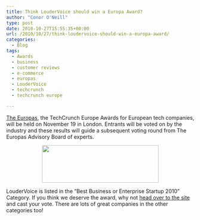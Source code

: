 ```yaml
---
title: Think LouderVoice should win a Europa Award?
author: "Conor O'Neill"
type: post
date: 2010-10-27T15:55:35+00:00
url: /2010/10/27/think-loudervoice-should-win-a-europa-award/
categories:
  - Blog
tags:
  - Awards
  - business
  - customer reviews
  - e-commerce
  - europas
  - LouderVoice
  - techcrunch
  - techcrunch europe

---
```

[The Europas][1], the TechCrunch Europe Awards for European tech companies, will be held on November 19 in London. Entrants will be voted on by the industry and these results will guide a subsequent voting round from The Europas Advisory Board of experts.

<p style="text-align: center;">
  <a href="http://eu.techcrunch.com/2010/10/21/vote-in-theeuropas-%E2%80%93-the-techcrunch-europe-awards-2010/"><img class="size-full wp-image-1815  aligncenter" title="Techcrunch Europas" src="http://www.loudervoice.com/wp-content/uploads/2010/10/27/think-loudervoice-should-win-a-europa-award/tc_europas82.jpg" alt="" width="312" height="100" srcset="http://127.0.0.1.nip.io/wp-content/uploads/2010/10/27/think-loudervoice-should-win-a-europa-award/tc_europas82.jpg 312w, http://127.0.0.1.nip.io/wp-content/uploads/2010/10/27/think-loudervoice-should-win-a-europa-award/tc_europas82-300x96.jpg 300w" sizes="(max-width: 312px) 100vw, 312px" /></a>
</p>

LouderVoice is listed in the &#8220;Best Business or Enterprise Startup 2010&#8221; Category. If you think we deserve the award, why not [head over to the site][2] and cast your vote. There are lots of great companies in the other categories too!

 [1]: http://eu.techcrunch.com/2010/10/21/vote-in-theeuropas-%E2%80%93-the-techcrunch-europe-awards-2010/
 [2]: http://eu.techcrunch.com/2010/10/21/vote-in-theeuropas-%E2%80%93-best-business-or-enterprise-startup-2010/